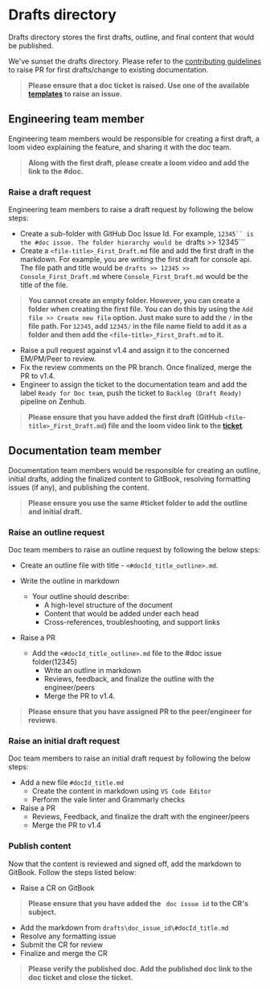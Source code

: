 # Drafts directory
Drafts directory stores the first drafts, outline, and final content that would be published.


We've sunset the drafts directory. Please refer to the [contributing guidelines](https://github.com/appsmithorg/appsmith-docs/blob/main/CONTRIBUTING.md) to raise PR for first drafts/change to existing documentation.


> **Please ensure that a doc ticket is raised. Use one of the available [templates](https://github.com/appsmithorg/appsmith-docs/issues/new/choose) to raise an issue.**


## Engineering team member
Engineering team members would be responsible for creating a first draft, a loom video explaining the feature, and sharing it with the doc team.

> **Along with the first draft, please create a loom video and add the link to the #doc.**

### Raise a draft request
Engineering team members to raise a draft request by following the below steps:

* Create a sub-folder with GitHub Doc Issue Id. For example, ```12345`` is the #doc issue. The folder hierarchy would be ```drafts >> 12345```
* Create a ```<file-title>_First_Draft.md``` file and add the first draft in the markdown. For example, you are writing the first draft for console api. The file path and title would be ```drafts >> 12345 >> Console_First_Draft.md``` where ```Console_First_Draft.md``` would be the title of the file.

> **You cannot create an empty folder. However, you can create a folder when creating the first file. You can do this by using the ```Add file >> Create new file``` option. Just make sure to add the ```/``` in the file path. For ```12345```, add ```12345/``` in the file name field to add it as a folder and then add the ```<file-title>_First_Draft.md``` to it.**

* Raise a pull request against v1.4 and assign it to the concerned EM/PM/Peer to review.
* Fix the review comments on the PR branch. Once finalized, merge the PR to v1.4.
* Engineer to assign the ticket to the documentation team and add the label ```Ready for Doc team```, push the ticket to ```Backlog (Draft Ready)``` pipeline on Zenhub. 

> **Please ensure that you have added the first draft (GitHub ```<file-title>_First_Draft.md```) file and the loom video link to the [ticket](https://github.com/appsmithorg/appsmith-docs/issues)**.

## Documentation team member
Documentation team members would be responsible for creating an outline, initial drafts, adding the finalized content to GitBook, resolving formatting issues (if any), and publishing the content.

> **Please ensure you use the same #ticket folder to add the outline and initial draft.** 

### Raise an outline request 
Doc team members to raise an outline request by following the below steps:
* Create an outline file with title - ```<#docId_title_outline>.md```. 
* Write the outline in markdown
    * Your outline should describe:
        * A high-level structure of the document
        * Content that would be added under each head
        * Cross-references, troubleshooting, and support links

* Raise a PR
    * Add the ```<#docId_title_outline>.md``` file to the #doc issue folder(12345)
        * Write an outline in markdown
        * Reviews, feedback, and finalize the outline with the engineer/peers
        * Merge the PR to v1.4.

 > **Please ensure that you have assigned PR to the peer/engineer for reviews**.     

### Raise an initial draft request
Doc team members to raise an initial draft request by following the below steps:
* Add a new file ```#docId_title.md```
    * Create the content in markdown using ```VS Code Editor```
    * Perform the vale linter and Grammarly checks
* Raise a PR
    * Reviews, Feedback, and finalize the draft with the engineer/peers
    * Merge the PR to v1.4

### Publish content
Now that the content is reviewed and signed off, add the markdown to GitBook. Follow the steps listed below:
* Raise a CR on GitBook

> **Please ensure that you have added the ``` doc issue id``` to the CR's subject.**

* Add the markdown from ```drafts\doc_issue_id\#docId_title.md```
* Resolve any formatting issue
* Submit the CR for review
* Finalize and merge the CR

> **Please verify the published doc. Add the published doc link to the doc ticket and close the ticket.**
